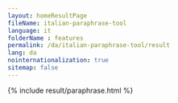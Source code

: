 ```yaml
---
layout: homeResultPage
fileName: italian-paraphrase-tool
language: it
folderName : features
permalink: /da/italian-paraphrase-tool/result
lang: da
nointernationalization: true
sitemap: false
---
```

{% include result/paraphrase.html %}

<script src="/js/result/paraprashing.js" data-foldername="{{page.folderName}}" data-lang="{{page.lang}}"></script>
